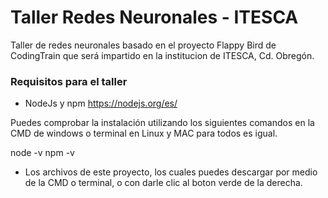 # Taller Redes Neuronales - ITESCA

Taller de redes neuronales basado en el proyecto Flappy Bird de CodingTrain que será impartido en la institucion de ITESCA, Cd. Obregón.

### Requisitos para el taller

- NodeJs y npm
https://nodejs.org/es/

Puedes comprobar la instalación utilizando los siguientes comandos en la CMD de windows o terminal en Linux y MAC para todos es igual.

node -v
npm -v

- Los archivos de este proyecto, los cuales puedes descargar por medio de la CMD o terminal, o con darle clic al boton verde de la derecha.
